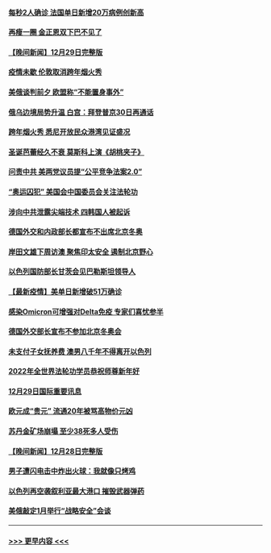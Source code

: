#### [每秒2人确诊 法国单日新增20万病例创新高](../pages/prog202/a103306694.md?t=12301700) 
#### [再瘦一圈 金正恩双下巴不见了](../pages/prog202/a103306683.md?t=12301700) 
#### [【晚间新闻】12月29日完整版](../pages/prog202/a103306559.md?t=12301700) 
#### [疫情未歇 伦敦取消跨年烟火秀](../pages/prog202/a103306668.md?t=12301700) 
#### [美俄谈判前夕 欧盟称“不能置身事外”](../pages/prog202/a103306644.md?t=12301700) 
#### [俄乌边境局势升温 白宫：拜登普京30日再通话](../pages/prog202/a103306391.md?t=12301700) 
#### [跨年烟火秀 悉尼开放民众港湾见证盛况](../pages/prog202/a103306534.md?t=12301700) 
#### [圣诞芭蕾经久不衰 莫斯科上演《胡桃夹子》](../pages/prog202/a103306352.md?t=12301700) 
#### [问责中共 美两党议员提“公平竞争法案2.0”](../pages/prog202/a103306376.md?t=12301700) 
#### [“奥运囚犯” 美国会中国委员会关注法轮功](../pages/prog202/a103306335.md?t=12301700) 
#### [涉向中共泄露尖端技术 四韩国人被起诉](../pages/prog202/a103306202.md?t=12301700) 
#### [德国外交和内政部长都宣布不出席北京冬奥](../pages/prog202/a103306250.md?t=12301700) 
#### [岸田文雄下周访澳 聚焦印太安全 遏制北京野心](../pages/prog202/a103306089.md?t=12301700) 
#### [以色列国防部长甘茨会见巴勒斯坦领导人](../pages/prog202/a103306026.md?t=12301700) 
#### [【最新疫情】美单日新增破51万确诊](../pages/prog202/a103306084.md?t=12301700) 
#### [感染Omicron可增强对Delta免疫 专家们喜忧参半](../pages/prog202/a103305991.md?t=12301700) 
#### [德国外交部长宣布不参加北京冬奥会](../pages/prog202/a103305835.md?t=12301700) 
#### [未支付子女抚养费 澳男八千年不得离开以色列](../pages/prog202/a103305842.md?t=12301700) 
#### [2022年全世界法轮功学员恭祝师尊新年好](../pages/prog202/a103305495.md?t=12301700) 
#### [12月29日国际重要讯息](../pages/prog202/a103305814.md?t=12301700) 
#### [欧元成“贵元” 流通20年被骂高物价元凶](../pages/prog202/a103305743.md?t=12301700) 
#### [苏丹金矿场崩塌 至少38死多人受伤](../pages/prog202/a103305690.md?t=12301700) 
#### [【晚间新闻】12月28日完整版](../pages/prog202/a103305561.md?t=12301700) 
#### [男子遭闪电击中炸出火球：我就像只烤鸡](../pages/prog202/a103304866.md?t=12301700) 
#### [以色列再空袭叙利亚最大港口 摧毁武器弹药](../pages/prog202/a103305368.md?t=12301700) 
#### [美俄敲定1月举行“战略安全”会谈](../pages/prog202/a103305384.md?t=12301700) 

----
#### [ >>> 更早内容 <<< ](../indexes/prog202-earlier.md)
